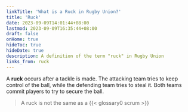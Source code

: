 ```yaml
---
linkTitle: 'What is a Ruck in Rugby Union?'
title: 'Ruck'
date: 2023-09-09T14:01:44+08:00
lastmod: 2023-09-09T16:35:44+08:00
draft: false
onHome: true
hideToc: true
hideDate: true
description: A definition of the term "ruck" in Rugby Union
links_from: ruck
---
```


A **ruck**  occurs after a tackle is made. The attacking team tries to keep control of the ball, while the defending team tries to steal it. Both teams commit players to try to secure the ball.

> A ruck is not the same as a {{< glossary0 scrum >}}

<!-- {{< figure src="/img/scrum.png" title="Figure 1: A scrum. The ball is put in the middle and hooked backwards." >}} -->
